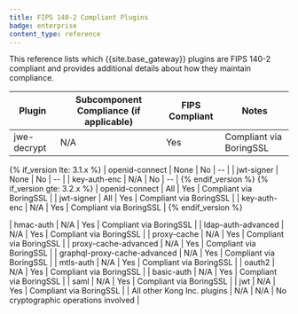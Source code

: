 ```yaml
---
title: FIPS 140-2 Compliant Plugins
badge: enterprise
content_type: reference
---
```


This reference lists which {{site.base_gateway}} plugins are FIPS 140-2 compliant and provides additional details about how they maintain compliance.

| Plugin  | Subcomponent Compliance (if applicable)         | FIPS Compliant    | Notes |
|-------|-------------|--------|-----|
| jwe-decrypt | N/A | Yes | Compliant via BoringSSL |

{% if_version lte: 3.1.x %}
| openid-connect | None | No | -- |
| jwt-signer | None | No | -- |
| key-auth-enc | N/A | No | -- |
{% endif_version %}
{% if_version gte: 3.2.x %}
| openid-connect | All | Yes | Compliant via BoringSSL |
| jwt-signer | All | Yes | Compliant via BoringSSL |
| key-auth-enc | N/A | Yes | Compliant via BoringSSL |
{% endif_version %}

| hmac-auth | N/A | Yes | Compliant via BoringSSL |
| ldap-auth-advanced | N/A | Yes | Compliant via BoringSSL |
| proxy-cache | N/A | Yes | Compliant via BoringSSL |
| proxy-cache-advanced | N/A | Yes | Compliant via BoringSSL |
| graphql-proxy-cache-advanced | N/A | Yes | Compliant via BoringSSL |
| mtls-auth | N/A | Yes | Compliant via BoringSSL |
| oauth2 | N/A | Yes | Compliant via BoringSSL |
| basic-auth | N/A | Yes | Compliant via BoringSSL |
| saml | N/A | Yes | Compliant via BoringSSL |
| jwt | N/A | Yes | Compliant via BoringSSL |
| All other Kong Inc. plugins | N/A | N/A | No cryptographic operations involved |